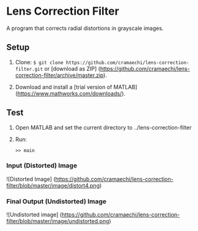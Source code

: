 # Lens Correction Filter
A program that corrects radial distortions in grayscale images.

## Setup
1. Clone: 
`$ git clone https://github.com/cramaechi/lens-correction-filter.git` or [download as ZIP] (https://github.com/cramaechi/lens-correction-filter/archive/master.zip).

2. Download and install a [trial version of MATLAB] (https://www.mathworks.com/downloads/).

## Test
1. Open MATLAB and set the current directory to ../lens-correction-filter

2. Run:
   ```
   >> main
   ```
   
### Input (Distorted) Image
![Distorted Image]
(https://github.com/cramaechi/lens-correction-filter/blob/master/image/distort4.png)

### Final Output (Undistorted) Image
![Undistorted image]
(https://github.com/cramaechi/lens-correction-filter/blob/master/image/undistorted.png)
